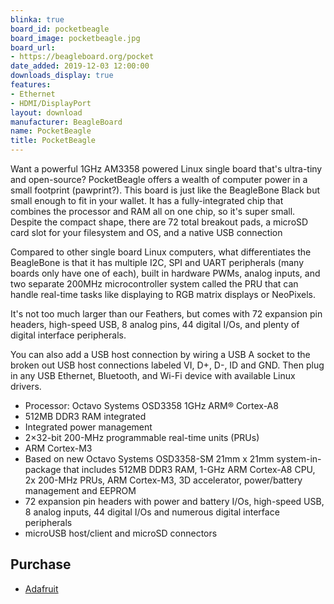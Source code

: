 ```yaml
---
blinka: true
board_id: pocketbeagle
board_image: pocketbeagle.jpg
board_url:
- https://beagleboard.org/pocket
date_added: 2019-12-03 12:00:00
downloads_display: true
features:
- Ethernet
- HDMI/DisplayPort
layout: download
manufacturer: BeagleBoard
name: PocketBeagle
title: PocketBeagle
---
```


Want a powerful 1GHz AM3358 powered Linux single board that's ultra-tiny and open-source? PocketBeagle offers a wealth of computer power in a small footprint (pawprint?). This board is just like the BeagleBone Black but small enough to fit in your wallet. It has a fully-integrated chip that combines the processor and RAM all on one chip, so it's super small. Despite the compact shape, there are 72 total breakout pads, a microSD card slot for your filesystem and OS, and a native USB connection

Compared to other single board Linux computers, what differentiates the BeagleBone is that it has multiple I2C, SPI and UART peripherals (many boards only have one of each), built in hardware PWMs, analog inputs, and two separate 200MHz microcontroller system called the PRU that can handle real-time tasks like displaying to RGB matrix displays or NeoPixels.

It's not too much larger than our Feathers, but comes with 72 expansion pin headers, high-speed USB, 8 analog pins, 44 digital I/Os, and plenty of digital interface peripherals.

You can also add a USB host connection by wiring a USB A socket to the broken out USB host connections labeled VI, D+, D-, ID and GND. Then plug in any USB Ethernet, Bluetooth, and Wi-Fi device with available Linux drivers.

- Processor: Octavo Systems OSD3358 1GHz ARM® Cortex-A8
- 512MB DDR3 RAM integrated
- Integrated power management
- 2×32-bit 200-MHz programmable real-time units (PRUs)
- ARM Cortex-M3
- Based on new Octavo Systems OSD3358-SM 21mm x 21mm system-in-package that includes 512MB DDR3 RAM, 1-GHz ARM Cortex-A8 CPU, 2x 200-MHz PRUs, ARM Cortex-M3, 3D accelerator, power/battery management and EEPROM
- 72 expansion pin headers with power and battery I/Os, high-speed USB, 8 analog inputs, 44 digital I/Os and numerous digital interface peripherals
- microUSB host/client and microSD connectors

## Purchase
* [Adafruit](https://www.adafruit.com/product/4179)
